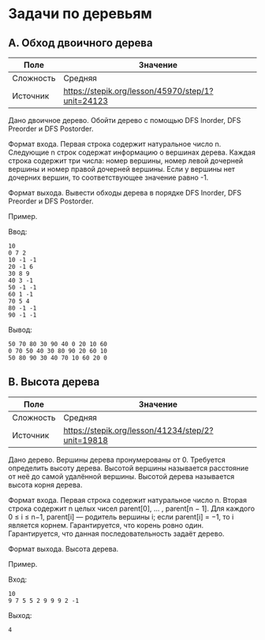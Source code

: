 # Задачи по деревьям

## A. Обход двоичного дерева

| Поле      | Значение                                          |
|-----------|---------------------------------------------------|
| Сложность | Средняя                                           |
| Источник  | https://stepik.org/lesson/45970/step/1?unit=24123 |

Дано двоичное дерево. Обойти дерево с помощью DFS Inorder, DFS Preorder и DFS Postorder.

Формат входа. Первая строка содержит натуральное число n. Следующие n строк содержат информацию о вершинах дерева.
Каждая строка содержит три числа: номер вершины, номер левой дочерней вершины и номер правой дочерней вершины.
Если у вершины нет дочерних вершин, то соответствующее значение равно -1.

Формат выхода. Вывести обходы дерева в порядке DFS Inorder, DFS Preorder и DFS Postorder.

Пример.

Ввод:

```
10
0 7 2
10 -1 -1
20 -1 6
30 8 9
40 3 -1
50 -1 -1
60 1 -1
70 5 4
80 -1 -1
90 -1 -1
```

Вывод:

```
50 70 80 30 90 40 0 20 10 60
0 70 50 40 30 80 90 20 60 10
50 80 90 30 40 70 10 60 20 0
```

## B. Высота дерева

| Поле      | Значение                                          |
|-----------|---------------------------------------------------|
| Сложность | Средняя                                           |
| Источник  | https://stepik.org/lesson/41234/step/2?unit=19818 |

Дано дерево. Вершины дерева пронумерованы от 0. Требуется определить высоту дерева. Высотой
вершины называется расстояние от неё до самой удалённой вершины. Высотой дерева называется высота корня дерева.

Формат входа. Первая строка содержит натуральное число n. Вторая строка содержит n целых чисел
parent[0], ... , parent[n − 1]. Для каждого 0 ≤ i ≤ n−1, parent[i] — родитель вершины i; если parent[i] = −1,
то i является корнем. Гарантируется, что корень ровно один. Гарантируется, что данная последовательность задаёт
дерево.

Формат выхода. Высота дерева.

Пример.

Вход:

```
10
9 7 5 5 2 9 9 9 2 -1
```

Выход:

```
4
```
